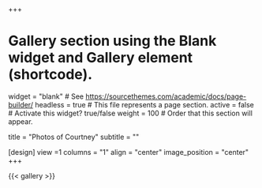+++
# Gallery section using the Blank widget and Gallery element (shortcode).
widget = "blank"  # See https://sourcethemes.com/academic/docs/page-builder/
headless = true  # This file represents a page section.
active = false  # Activate this widget? true/false
weight = 100  # Order that this section will appear.

title = "Photos of Courtney"
subtitle = ""
  
  
  [design]
   view =1 
     columns = "1"
     align = "center"
      image_position = "center"
+++


{{< gallery >}}
